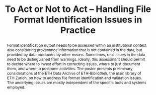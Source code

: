 ---
abstract: Format identification output needs to be assessed within an institutional
  context, also considering provenance information that is not contained in the data,
  but provided by data producers by other means. Sometimes, real issues in the data
  need to be distinguished from warnings. Ideally, this assessment should permit to
  decide where to invest effort in correcting issues, where to just document them,
  and where to postpone activities. The poster presents preliminary considerations
  at the ETH Data Archive of ETH-Bibliothek, the main library of ETH Zurich, on how
  to address file format identification and validation issues. The underlying issues
  are mostly independent of the specific tools and systems employed.
creators:
- Töwe, Matthias
- Suri, Roland E.
- Geisser, Franziska
date: null
document_url: https://services.phaidra.univie.ac.at/api/object/o:503183/download
grand_parent: iPRES
institutions: []
keywords: []
landing_page_url: https://phaidra.univie.ac.at/o:503183
language: eng
layout: publication
license: CC BY-NC-SA 3.0 AT
notes_url: null
parent: iPRES 2016
publication_type: poster
size: 44108
slides_url: null
source_name: iPRES
stream_url: null
title: To Act or Not to Act – Handling File Format Identification Issues in Practice
year: 2016
---